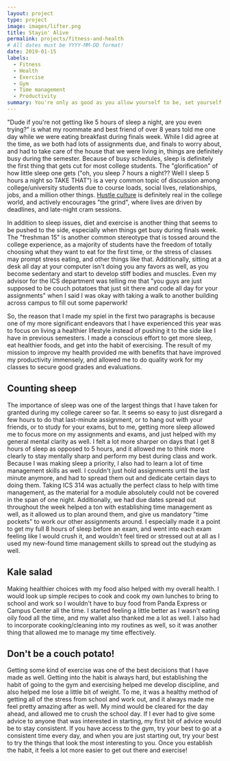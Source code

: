 ```yaml
---
layout: project
type: project
image: images/lifter.png
title: Stayin' Alive
permalink: projects/fitness-and-health
# All dates must be YYYY-MM-DD format!
date: 2019-01-15
labels:
  - Fitness
  - Health
  - Exercise
  - Gym
  - Time management
  - Productivity
summary: You're only as good as you allow yourself to be, set yourself up for success by taking care of your body.
---
```


"Dude if you're not getting like 5 hours of sleep a night, are you even trying?" is what my roommate and best friend of over 8 years told me one day while we were eating breakfast during finals week. While I did agree at the time, as we both had lots of assignments due, and finals to worry about, and had to take care of the house that we were living in, things are definitely busy during the semester. Because of busy schedules, sleep is definitely the first thing that gets cut for most college students. The "glorification" of how little sleep one gets ("oh, you sleep 7 hours a night?? Well I sleep 5 hours a night so TAKE THAT") is a very common topic of discussion among college/university students due to course loads, social lives, relationships, jobs, and a million other things. [Hustle culture](https://www.google.com/search?q=hustle+culture&oq=hustle+culture&aqs=chrome..69i57j0j69i60l4j69i61j69i60.1288j0j7&sourceid=chrome&ie=UTF-8) is definitely real in the college world, and actively encourages "the grind", where lives are driven by deadlines, and late-night cram sessions. 

In addition to sleep issues, diet and exercise is another thing that seems to be pushed to the side, especially when things get busy during finals week. The "freshman 15" is another common stereotype that is tossed around the college experience, as a majority of students have the freedom of totally choosing what they want to eat for the first time, or the stress of classes may prompt stress eating, and other things like that. Additionally, sitting at a desk all day at your computer isn't doing you any favors as well, as you become sedentary and start to develop stiff bodies and muscles. Even my advisor for the ICS department was telling me that "you guys are just supposed to be couch potatoes that just sit there and code all day for your assignments" when I said I was okay with taking a walk to another building across campus to fill out some paperwork!

So, the reason that I made my spiel in the first two paragraphs is because one of my more significant endeavors that I have experienced this year was to focus on living a healthier lifestyle instead of pushing it to the side like I have in previous semesters. I made a conscious effort to get more sleep, eat healthier foods, and get into the habit of exercising. The result of my mission to improve my health provided me with benefits that have improved my productivity immensely, and allowed me to do quality work for my classes to secure good grades and evaluations. 

## Counting sheep

The importance of sleep was one of the largest things that I have taken for granted during my college career so far. It seems so easy to just disregard a few hours to do that last-minute assignment, or to hang out with your friends, or to study for your exams, but to me, getting more sleep allowed me to focus more on my assignments and exams, and just helped with my general mental clarity as well. I felt a lot more sharper on days that I get 8 hours of sleep as opposed to 5 hours, and it allowed me to think more clearly to stay mentally sharp and perform my best during class and work. Because I was making sleep a priority, I also had to learn a lot of time management skills as well. I couldn't just hold assignments until the last minute anymore, and had to spread them out and dedicate certain days to doing them. Taking ICS 314 was actually the perfect class to help with time management, as the material for a module absolutely could not be covered in the span of one night. Additionally, we had due dates spread out throughout the week helped a ton with establishing time management as well, as it allowed us to plan around them, and give us mandatory "time pockets" to work our other assignments around. I especially made it a point to get my full 8 hours of sleep before an exam, and went into each exam feeling like I would crush it, and wouldn't feel tired or stressed out at all as I used my new-found time management skills to spread out the studying as well.

## Kale salad

Making healthier choices with my food also helped with my overall health. I would look up simple recipes to cook and cook my own lunches to bring to school and work so I wouldn't have to buy food from Panda Express or Campus Center all the time. I started feeling a little better as I wasn't eating oily food all the time, and my wallet also thanked me a lot as well. I also had to incorporate cooking/cleaning into my routines as well, so it was another thing that allowed me to manage my time effectively. 

## Don't be a couch potato!

Getting some kind of exercise was one of the best decisions that I have made as well. Getting into the habit is always hard, but establishing the habit of going to the gym and exercising helped me develop discipline, and also helped me lose a little bit of weight. To me, it was a healthy method of getting all of the stress from school and work out, and it always made me feel pretty amazing after as well. My mind would be cleared for the day ahead, and allowed me to crush the school day. If I ever had to give some advice to anyone that was interested in starting, my first bit of advice would be to stay consistent. If you have access to the gym, try your best to go at a consistent time every day, and when you are just starting out, try your best to try the things that look the most interesting to you. Once you establish the habit, it feels a lot more easier to get out there and exercise!